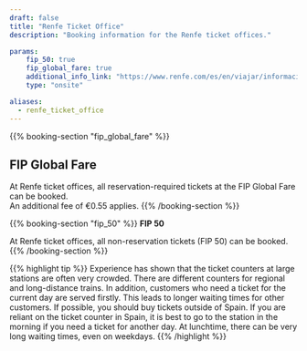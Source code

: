 ```yaml
---
draft: false
title: "Renfe Ticket Office"
description: "Booking information for the Renfe ticket offices."

params:
    fip_50: true
    fip_global_fare: true
    additional_info_link: "https://www.renfe.com/es/en/viajar/informacion-util/-donde-comprar-"
    type: "onsite"

aliases:
  - renfe_ticket_office
---
```


{{% booking-section "fip_global_fare" %}}
## FIP Global Fare

At Renfe ticket offices, all reservation-required tickets at the FIP Global Fare can be booked. \
An additional fee of €0.55 applies.
{{% /booking-section %}}

{{% booking-section "fip_50" %}}
**FIP 50**

At Renfe ticket offices, all non-reservation tickets (FIP 50) can be booked.
{{% /booking-section %}}

{{% highlight tip %}}
Experience has shown that the ticket counters at large stations are often very crowded. There are different counters for regional and long-distance trains. In addition, customers who need a ticket for the current day are served firstly. This leads to longer waiting times for other customers. If possible, you should buy tickets outside of Spain. If you are reliant on the ticket counter in Spain, it is best to go to the station in the morning if you need a ticket for another day. At lunchtime, there can be very long waiting times, even on weekdays.
{{% /highlight %}}
